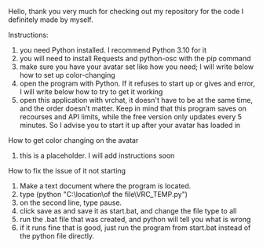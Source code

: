 Hello, thank you very much for checking out my repository for the code I definitely made by myself.

Instructions:
1. you need Python installed. I recommend Python 3.10 for it
2. you will need to install Requests and python-osc with the pip command
3. make sure you have your avatar set like how you need; I will write below how to set up color-changing
4. open the program with Python. If it refuses to start up or gives and error, I will write below how to try to get it working
5. open this application with vrchat, it doesn't have to be at the same time, and the order doesn't matter. Keep in mind that this program saves on recourses and API limits, while the free version only updates every 5 minutes. So I advise you to start it up after your avatar has loaded in

How to get color changing on the avatar
1. this is a placeholder. I will add instructions soon

How to fix the issue of it not starting
1. Make a text document where the program is located.
2. type (python "C:\location\of the file\VRC_TEMP.py")
3. on the second line, type pause.
4. click save as and save it as start.bat, and change the file type to all
5. run the .bat file that was created, and python will tell you what is wrong
6. if it runs fine that is good, just run the program from start.bat instead of the python file directly.
